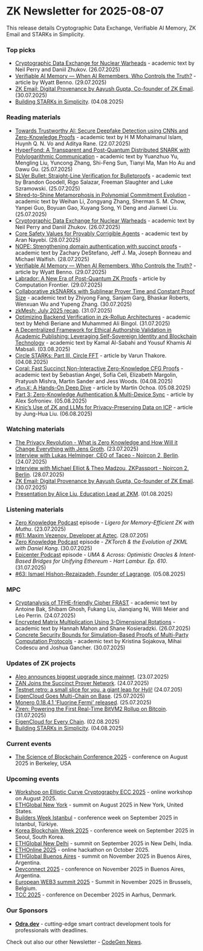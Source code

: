 # ZK Newsletter for 2025-08-07
This release details Cryptographic Data Exchange, Verifiable AI Memory, ZK Email and STARKs in Simplicity.

### Top picks
* [Cryptographic Data Exchange for Nuclear Warheads](https://arxiv.org/pdf/2507.20074) - academic text by Neil Perry and Daniil Zhukov. (26.07.2025)
* [Verifiable AI Memory — When AI Remembers, Who Controls the Truth?](https://blog.icme.io/verifiable-ai-memory-when-ai-remembers-who-controls-the-truth/) - article by Wyatt Benno. (29.07.2025)
* [ZK Email: Digital Provenance by Aayush Gupta, Co-founder of ZK Email](https://www.youtube.com/watch?v=UGrWhRmInEg). (30.07.2025)
* [Building STARKs in Simplicity](https://starkware.co/blog/building-starks-in-simplicity/). (04.08.2025)

### Reading materials 
* [Towards Trustworthy AI: Secure Deepfake Detection using CNNs and Zero-Knowledge Proofs](https://arxiv.org/pdf/2507.17010) - academic text by H M Mohaimanul Islam, Huynh Q. N. Vo and Aditya Rane. (22.07.2025)
* [HyperFond: A Transparent and Post-Quantum Distributed SNARK with Polylogarithmic Communication](https://eprint.iacr.org/2025/1349.pdf) - academic text by Yuanzhuo Yu, Mengling Liu, Yuncong Zhang, Shi-Feng Sun, Tianyi Ma, Man Ho Au and Dawu Gu. (25.07.2025)
* [SLVer Bullet: Straight-Line Verification for Bulletproofs](https://eprint.iacr.org/2025/1345.pdf) - academic text by Brandon Goodell, Rigo Salazar, Freeman Slaughter and Luke Szramowski. (25.07.2025)
* [Shred-to-Shine Metamorphosis in Polynomial Commitment Evolution](https://eprint.iacr.org/2025/1354.pdf) - academic text by Weihan Li, Zongyang Zhang, Sherman S. M. Chow, Yanpei Guo, Boyuan Gao, Xuyang Song, Yi Deng and Jianwei Liu. (25.07.2025)
* [Cryptographic Data Exchange for Nuclear Warheads](https://arxiv.org/pdf/2507.20074) - academic text by Neil Perry and Daniil Zhukov. (26.07.2025)
* [Core Safety Values for Provably Corrigible Agents](https://arxiv.org/pdf/2507.20964) - academic text by Aran Nayebi. (28.07.2025)
* [NOPE: Strengthening domain authentication with succinct proofs](https://eprint.iacr.org/2025/1366.pdf) - academic text by Zachary DeStefano, Jeff J. Ma, Joseph Bonneau and Michael Walfish. (28.07.2025)
* [Verifiable AI Memory — When AI Remembers, Who Controls the Truth?](https://blog.icme.io/verifiable-ai-memory-when-ai-remembers-who-controls-the-truth/) - article by Wyatt Benno. (29.07.2025)
* [Labrador: A New Era of Post-Quantum ZK Proofs](https://medium.com/@CFrontier_Labs/labrador-a-new-era-of-post-quantum-zk-proofs-78dc8f31f243) - article by Computation Frontier. (29.07.2025)
* [Collaborative zkSNARKs with Sublinear Prover Time and Constant Proof Size](https://eprint.iacr.org/2025/1388.pdf) - academic text by Zhiyong Fang, Sanjam Garg, Bhaskar Roberts, Wenxuan Wu and Yupeng Zhang. (30.07.2025)
* [zkMesh: July 2025 recap](https://zkmesh.substack.com/p/zk-mesh-july-2025-recap). (31.07.2025)
* [Optimizing Backend Verification in zk-Rollup Architectures](https://eprint.iacr.org/2025/1390.pdf) - academic text by Mehdi Beriane and Muhammed Ali Bingol. (31.07.2025)
* [A Decentralized Framework for Ethical Authorship Validation in Academic Publishing: Leveraging Self-Sovereign Identity and Blockchain Technology](https://arxiv.org/pdf/2508.01913) - academic text by Kamal Al-Sabahi and Yousuf Khamis Al Mabsali. (03.08.2025)
* [Circle STARKs: Part III, Circle FFT](https://blog.zksecurity.xyz/posts/circle-starks-3/) - article by Varun Thakore. (04.08.2025)
* [Coral: Fast Succinct Non-Interactive Zero-Knowledge CFG Proofs](https://eprint.iacr.org/2025/1420.pdf) - academic text by Sebastian Angel, Sofía Celi, Elizabeth Margolin, Pratyush Mishra, Martin Sander and Jess Woods. (04.08.2025)
* [𝒫𝔩𝔬𝔫𝒦: A Hands-On Deep Dive](https://blog.zksecurity.xyz/posts/plonk-tutorial/) - article by Martín Ochoa. (05.08.2025)
* [Part 3: Zero-Knowledge Authentication & Multi-Device Sync](https://medium.com/@alexsofroniev/part-3-zero-knowledge-authentication-multi-device-sync-81923f478fbd) - article by Alex Sofroniev. (05.08.2025)
* [Kinic’s Use of ZK and LLMs for Privacy-Preserving Data on ICP](https://medium.com/@gwrx2005/kinics-use-of-zk-and-llms-for-privacy-preserving-data-on-icp-42a382afd243) - article by Jung-Hua Liu. (06.08.2025)

### Watching materials
* [The Privacy Revolution - What is Zero Knowledge and How Will it Change Everything with Jens Groth](https://www.youtube.com/watch?v=oOq4cj-7vDY). (23.07.2025)
* [Interview with Lukas Helminger, CEO of Taceo - Noircon 2, Berlin](https://www.youtube.com/watch?v=ELmO0kYkZcU). (24.07.2025)
* [Interview with Michael Elliot & Theo Madzou, ZKPassport - Noircon 2, Berlin](https://www.youtube.com/watch?v=q_DH5UT2y88). (28.07.2025)
* [ZK Email: Digital Provenance by Aayush Gupta, Co-founder of ZK Email](https://www.youtube.com/watch?v=UGrWhRmInEg). (30.07.2025)
* [Presentation by Alice Liu, Education Lead at ZKM](https://www.youtube.com/watch?v=wBi8RvutVN0). (01.08.2025)

### Listening materials
* [Zero Knowledge Podcast](https://zeroknowledge.fm/podcast/369/) episode - *Ligero for Memory-Efficient ZK with Muthu*. (23.07.2025)
* [#61: Maxim Vezenov, Developer at Aztec](https://www.youtube.com/watch?v=Czu74Fxi1_Q). (28.07.205)
* [Zero Knowledge Podcast](https://zeroknowledge.fm/podcast/370/) episode - *ZKTorch & the Evolution of ZKML with Daniel Kang*. (30.07.2025)
* [Epicenter Podcast](https://www.youtube.com/watch?v=_Iu2soFR228) episode - *UMA & Across: Optimistic Oracles & Intent-Based Bridges for Unifying Ethereum - Hart Lambur. Ep. 610*. (31.07.2025)
* [#63: Ismael Hishon-Rezaizadeh, Founder of Lagrange](https://www.youtube.com/watch?v=LeJAVyoMmUY). (05.08.2025)

### MPC
* [Cryptanalysis of TFHE-friendly Cipher FRAST](https://eprint.iacr.org/2025/1346.pdf) - academic text by Antoine Bak, Shibam Ghosh, Fukang Liu, Jianqiang Ni, Willi Meier and Léo Perrin. (24.07.2025)
* [Encrypted Matrix Multiplication Using 3-Dimensional Rotations](https://eprint.iacr.org/2025/1367.pdf) - academic text by Hannah Mahon and Shane Kosieradzki. (26.07.2025)
* [Concrete Security Bounds for Simulation-Based Proofs of Multi-Party Computation Protocols](https://arxiv.org/pdf/2507.22705) - academic text by Kristina Sojakova, Mihai Codescu and Joshua Gancher. (30.07.2025)

### Updates of ZK projects
* [Aleo announces biggest upgrade since mainnet](https://aleo.org/post/announcing-snarkOS-v4.0.0/). (23.07.2025)
* [ZAN Joins the Succinct Prover Network](https://blog.succinct.xyz/zan/). (24.07.2025)
* [Testnet retro: a small slice for you, a giant leap for Hyli!](https://blog.hyli.org/martian-testnet-retro/) (24.07.205)
* [EigenCloud Goes Multi-Chain on Base](https://blog.eigencloud.xyz/eigencloud-goes-multi-chain-on-base/). (25.07.2025)
* [Monero 0.18.4.1 'Fluorine Fermi' released](https://www.getmonero.org/2025/07/25/monero-0.18.4.1-released.html). (25.07.2025)
* [Ziren: Powering the First Real-Time BitVM2 Rollup on Bitcoin](https://www.zkm.io/blog/ziren-powering-the-first-real-time-bitvm2-rollup-on-bitcoin). (31.07.2025)
* [EigenCloud for Every Chain](https://blog.eigencloud.xyz/eigencloud-for-every-chain/). (02.08.2025)
* [Building STARKs in Simplicity](https://starkware.co/blog/building-starks-in-simplicity/). (04.08.2025)

### Current events
* [The Science of Blockchain Conference 2025](https://www.sbc-conference.com/2025/) - conference on August 2025 in Berkeley, USA

### Upcoming events
* [Workshop on Elliptic Curve Cryptography ECC 2025](https://eccworkshop.org/2025/index.html) - online workshop on August 2025.
* [ETHGlobal New York](https://ethglobal.com/events/newyork2025) - summit on August 2025 in New York, United States.
* [Builders Week Istanbul](https://buildersweekistanbul.com/) - conference week on September 2025 in Istanbul, Türkiye.
* [Korea Blockchain Week 2025](https://koreablockchainweek.com/) - conference week on September 2025 in Seoul, South Korea.
* [ETHGlobal New Delhi](https://ethglobal.com/events/newdelhi) - summit on September 2025 in New Delhi, India.
* [ETHOnline 2025](https://ethglobal.com/events/ethonline2025) - online hackathon on October 2025. 
* [ETHGlobal Buenos Aires](https://ethglobal.com/events/buenosaires) - summit on November 2025 in Buenos Aires, Argentina.
* [Devconnect 2025](https://devconnect.org/) - conference on November 2025 in Buenos Aires, Argentina. 
* [European WEB3 summit 2025](https://www.web3eurosummit.eu/) - Summit in November 2025 in Brussels, Belgium.
* [TCC 2025](https://tcc.iacr.org/2025/) - conference on December 2025 in  Aarhus, Denmark.

### Our Sponsors
* **[Odra.dev](https://odra.dev)** - cutting-edge smart contract development tools for professionals with deadlines.

Check out also our other Newsletter - [CodeGen News](https://codegen.substack.com/p/codegen-news-for-2025-08-01). 

